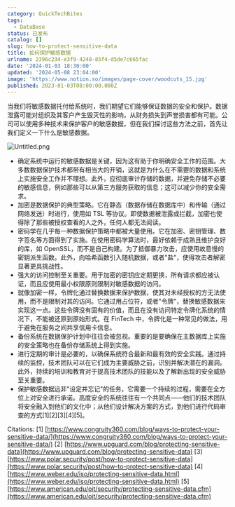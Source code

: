 ```yaml
---
category: QuickTechBites
tags:
  - DataBase
status: 已发布
catalog: []
slug: how-to-protect-sensitive-data
title: 如何保护敏感数据
urlname: 2396c234-e3f9-4248-85f4-d5de7c665fac
date: '2024-01-03 18:30:00'
updated: '2024-05-08 23:04:00'
image: 'https://www.notion.so/images/page-cover/woodcuts_15.jpg'
published: 2023-01-03T08:00:00.000Z
---
```


当我们将敏感数据托付给系统时，我们期望它们能够保证数据的安全和保护。数据泄露可能对组织及其客户产生毁灭性的影响，从财务损失到声誉损害都有可能。公司可以使用多种技术来保护客户的敏感数据，但在我们探讨这些方法之前，首先让我们定义一下什么是敏感数据。


![Untitled.png](https://prod-files-secure.s3.us-west-2.amazonaws.com/5d24fe63-e567-4804-86f9-9fdc62e13082/aa7e6578-50d6-4f37-a4e4-28071bd0fba3/Untitled.png?X-Amz-Algorithm=AWS4-HMAC-SHA256&X-Amz-Content-Sha256=UNSIGNED-PAYLOAD&X-Amz-Credential=ASIAZI2LB466UDIIE6QT%2F20250217%2Fus-west-2%2Fs3%2Faws4_request&X-Amz-Date=20250217T213249Z&X-Amz-Expires=3600&X-Amz-Security-Token=IQoJb3JpZ2luX2VjEFUaCXVzLXdlc3QtMiJIMEYCIQChwJLmBedm8ugivQp4k%2F3ZNsuCYcbhRdZRReBFuShyegIhAP5R%2F48HWTYdjxX%2F03K%2B7GG6qZbxnA0SOkkpnBFgEP8hKv8DCH4QABoMNjM3NDIzMTgzODA1IgwDJFX0Msvz%2Fuhocpsq3AMJJ5HeBGtTupxEnSk5SEjb9vLRroL2chHzJ80sQbcfdFYl3ZSXBnxWlOdCHiK%2FmG7rD1jhu0IQk0yWxMZ0aCV01cJOzLK5rL9WNnkWn4pXV21g1UmInhV9fbrmBQOu7x3qTtGECzikY4QGlgAKzdk0DJPlBlKhDOtDN0NQ23EhuU38GHyq5ss1ehRTH1gLNK%2BOB2rmBv55ATT%2FyFmw7JDahfBA%2FUSz9L3RcVIMK7n7DyDLpM9Sf22avX7xVhDEEOm79PN%2FsbMVnhAQbtBi%2FiJ4mbatKUIhOtxJBnBcO4XnhhqTLitLS%2FsesDTkA24UxBMm2%2BNmYSAMP0AMJ2WsKOoVY5WeODdsLgZhH756mItaBdWrNmm0wHuvbBJ9wTkGzpzPavGmsUAaLo4SK88Er%2F9lnK%2FTIN8M5LU7RQ%2BrxBCi5arrZPxuigR1Ks1EEwrtbK%2BLHqB2t7%2FMuK%2Bv1VqftRnjPLYs2j34PjTLkJreyz7a61AasGFYKfgjuMXvx0rgj9SWwRGZjzv7RF4O3fyqmhBuyUha0OPYLPlxF9WPxTFb%2B6lVlkTp2TNhHdHSWb9ktIVzctbDOCTKf2GjdEsYT9Ly%2F%2B%2BuCnhpff9DJHY4890VuPLBpfLwb1%2BpVrQVIzC3yM69BjqkAbt3Q2VyyQV%2FfCfiWD7jPHO8Xk0TvmFRbFIkiLl%2BfjMGFPrs41Qkr2VsGpU1%2BEFzi6%2BGrNqLXaWp%2Fe3MzsPEygnUr1s%2FNzJnKWcRM65mFrAyDesa7b9Y5NvhiHJnR46o%2Fl6rhCeaqVpiEaGjCQvEw92P0BWZqxqpwXgt8you3hvtjbH8tzFNCsjOAzeBempYOLPu4%2BeP3klhu3bZvzKYm8thoWgg&X-Amz-Signature=67039abd17860fad5070ce4320166fa94d7822d6054b520f3567699e774416bf&X-Amz-SignedHeaders=host&x-id=GetObject)

- 确定系统中运行的敏感数据是关键，因为这有助于你明确安全工作的范围。大多数数据保护技术都带有相当大的开销，这就是为什么在不需要的数据和系统上实施安全工作并不理想。此外，应彻底审计存储的数据，并避免存储不必要的敏感信息，例如那些可以从第三方服务获取的信息；这可以减少你的安全需求。
- 加密是数据保护的典型策略。它在静态（数据存储在数据库中）和传输（通过网络发送）时进行，使用如 TSL 等协议。即使数据被泄露或拦截，加密也使得除了那些被授权查看的人之外，任何人都无法阅读。
- 密码学在几乎每一种数据保护策略中都被大量使用。它在加密、密钥管理、数字签名等方面得到了实施。在使用密码学算法时，最好依赖于成熟且维护良好的库，如 OpenSSL，而不是自己构建。为了抵御暴力攻击，应使用故意慢的密钥派生函数。此外，向哈希函数引入随机数据，或者"盐"，使得攻击者解密显著更具挑战性。
- 强大的访问控制至关重要。用于加密的密钥应定期更换，所有请求都应被认证，而且应使用最小权限原则限制对敏感数据的访问。
- 就像加密一样，令牌化通过替换数据来保护数据，使其对未经授权的方无法使用，而不是限制对其的访问。它通过用占位符，或者"令牌"，替换敏感数据来实现这一点。这些令牌没有固有的价值，而且在没有访问特定令牌化系统的情况下，不能被还原到原始形式。在 FinTech 中，令牌化是一种常见的做法，用于避免在服务之间共享信用卡信息。
- 备份系统在数据保护计划中往往会被忽视。重要的是要确保在主数据库上实施的安全策略也在备份存储系统上得到实施。
- 进行定期的审计是必要的，以确保系统符合最新和最有效的安全实践。通过持续的监控，技术团队可以在它们成为主要威胁之前，识别并解决潜在的漏洞。此外，持续的培训和教育对于提高技术团队的技能以及了解新出现的安全威胁至关重要。
- 保护敏感数据远非"设定并忘记"的任务，它需要一个持续的过程，需要在全方位上对安全进行承诺。高度安全的系统往往有一个共同点——他们的技术团队将安全融入到他们的文化中；从他们设计解决方案的方式，到他们进行代码审查的方式[1][2][3][4][5]。

Citations:
[1] [https://www.congruity360.com/blog/ways-to-protect-your-sensitive-data/](https://www.congruity360.com/blog/ways-to-protect-your-sensitive-data/)
[2] [https://www.upguard.com/blog/protecting-sensitive-data](https://www.upguard.com/blog/protecting-sensitive-data)
[3] [https://www.polar.security/post/how-to-protect-sensitive-data](https://www.polar.security/post/how-to-protect-sensitive-data)
[4] [https://www.weber.edu/iso/protecting-sensitive-data.html](https://www.weber.edu/iso/protecting-sensitive-data.html)
[5] [https://www.american.edu/oit/security/protecting-sensitive-data.cfm](https://www.american.edu/oit/security/protecting-sensitive-data.cfm)

